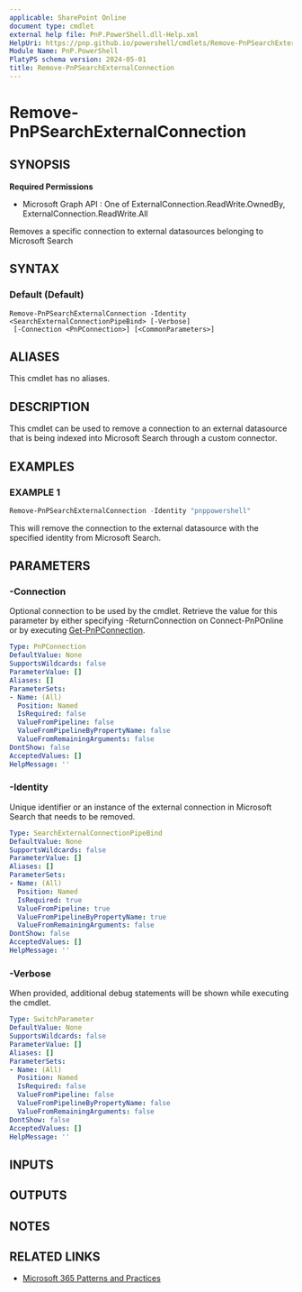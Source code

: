 ```yaml
---
applicable: SharePoint Online
document type: cmdlet
external help file: PnP.PowerShell.dll-Help.xml
HelpUri: https://pnp.github.io/powershell/cmdlets/Remove-PnPSearchExternalConnection.html
Module Name: PnP.PowerShell
PlatyPS schema version: 2024-05-01
title: Remove-PnPSearchExternalConnection
---
```


# Remove-PnPSearchExternalConnection

## SYNOPSIS

**Required Permissions**

  * Microsoft Graph API : One of ExternalConnection.ReadWrite.OwnedBy, ExternalConnection.ReadWrite.All

Removes a specific connection to external datasources belonging to Microsoft Search

## SYNTAX

### Default (Default)

```
Remove-PnPSearchExternalConnection -Identity <SearchExternalConnectionPipeBind> [-Verbose]
 [-Connection <PnPConnection>] [<CommonParameters>]
```

## ALIASES

This cmdlet has no aliases.

## DESCRIPTION

This cmdlet can be used to remove a connection to an external datasource that is being indexed into Microsoft Search through a custom connector.

## EXAMPLES

### EXAMPLE 1

```powershell
Remove-PnPSearchExternalConnection -Identity "pnppowershell"
```

This will remove the connection to the external datasource with the specified identity from Microsoft Search.

## PARAMETERS

### -Connection

Optional connection to be used by the cmdlet. Retrieve the value for this parameter by either specifying -ReturnConnection on Connect-PnPOnline or by executing [Get-PnPConnection](Get-PnPConnection.md).

```yaml
Type: PnPConnection
DefaultValue: None
SupportsWildcards: false
ParameterValue: []
Aliases: []
ParameterSets:
- Name: (All)
  Position: Named
  IsRequired: false
  ValueFromPipeline: false
  ValueFromPipelineByPropertyName: false
  ValueFromRemainingArguments: false
DontShow: false
AcceptedValues: []
HelpMessage: ''
```

### -Identity

Unique identifier or an instance of the external connection in Microsoft Search that needs to be removed.

```yaml
Type: SearchExternalConnectionPipeBind
DefaultValue: None
SupportsWildcards: false
ParameterValue: []
Aliases: []
ParameterSets:
- Name: (All)
  Position: Named
  IsRequired: true
  ValueFromPipeline: true
  ValueFromPipelineByPropertyName: true
  ValueFromRemainingArguments: false
DontShow: false
AcceptedValues: []
HelpMessage: ''
```

### -Verbose

When provided, additional debug statements will be shown while executing the cmdlet.

```yaml
Type: SwitchParameter
DefaultValue: None
SupportsWildcards: false
ParameterValue: []
Aliases: []
ParameterSets:
- Name: (All)
  Position: Named
  IsRequired: false
  ValueFromPipeline: false
  ValueFromPipelineByPropertyName: false
  ValueFromRemainingArguments: false
DontShow: false
AcceptedValues: []
HelpMessage: ''
```

## INPUTS

## OUTPUTS

## NOTES

## RELATED LINKS

- [Microsoft 365 Patterns and Practices](https://aka.ms/m365pnp)
